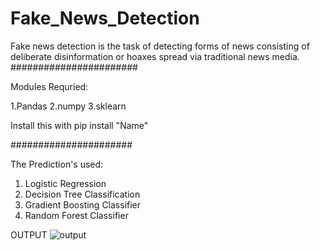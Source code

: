 # Fake_News_Detection
Fake news detection is the task of detecting forms of news consisting of deliberate disinformation or hoaxes spread via traditional news media.
#######################

Modules Requried:

1.Pandas
2.numpy
3.sklearn

Install this with pip install "Name"

######################

The Prediction's used:
1. Logistic Regression
2. Decision Tree Classification
3. Gradient Boosting Classifier
4. Random Forest Classifier

OUTPUT
![output](https://user-images.githubusercontent.com/91020626/183245486-6c339877-a14b-4a15-8a69-cb2494327b05.png)
